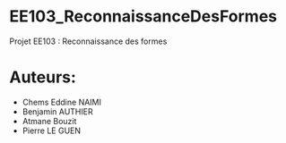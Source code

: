 # EE103_ReconnaissanceDesFormes
Projet EE103 : Reconnaissance des formes

# Auteurs:
- Chems Eddine NAIMI
- Benjamin AUTHIER
- Atmane Bouzit
- Pierre LE GUEN
